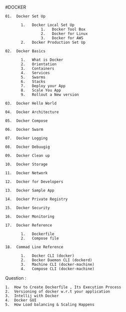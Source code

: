 #DOCKER

    01.  Docker Set Up
    
           1.   Docker Local Set Up
                    1.   Docker Tool Box
                    2.   Docker for Linux
                    3.   Docker for AWS
           2.   Docker Production Set Up   
           
    02.  Docker Basics
    
           1.   What is Docker 
           2.   Orientation 
           3.   Containers
           4.   Services
           5.   Swarms
           6.   Stacks
           7.   Deploy your App
           8.   Scale You App
           9.   Rollout a New version 
           
    03.  Docker Hello World
    
    04.  Docker Architecture
    
    05.  Docker Compose
    
    06.  Docker Swarm
    
    07.  Docker Logging 
    
    08.  Docker Debuugig
    
    09.  Docker Clean up
    
    10.  Docker Storage  
    
    11.  Docker Network 
    
    12.  Docker for Developers
    
    13.  Docker Sample App 
    
    14.  Docker Private Registry 
    
    15.  Docker Security 
    
    16.  Docker Monitoring 
    
    17.  Docker Reference
          
           1.   Dockerfile 
           2.   Compose file
           
    18.  Commad Line Reference
    
           1.   Docker CLI (docker)
           2.   Docker Daemon CLI (dockerd)
           3.   Machine CLI (docker-machine) 
           4.   Compose CLI (docker-machine)
           
           
Question : 

    1.  How to Create Dockerfile , Its Execution Process 
    2.  Versioning of docker w.r.t your application 
    3.  Intellij with Docker 
    4.  Docker GUI 
    5.  How Load balancing & Scaling Happens 
    